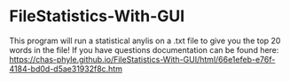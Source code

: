 # FileStatistics-With-GUI
This program will run a statistical anylis on a .txt file to give you the top 20 words in the file!
If you have questions documentation can be found here: https://chas-phyle.github.io/FileStatistics-With-GUI/html/66e1efeb-e76f-4184-bd0d-d5ae31932f8c.htm
